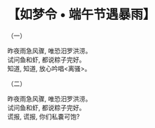 # 【如梦令 • 端午节遇暴雨】

（一）

昨夜雨急风骤, 唯恐汨罗洪涝。  
试问鱼和虾, 都说粽子完好。  
知道, 知道, 放心吟唱<离骚>。

（二）

昨夜雨急风骤, 唯恐汨罗洪涝。  
试问鱼和虾, 都说粽子完好。  
谎报, 谎报, 你们私嚢可饱?

